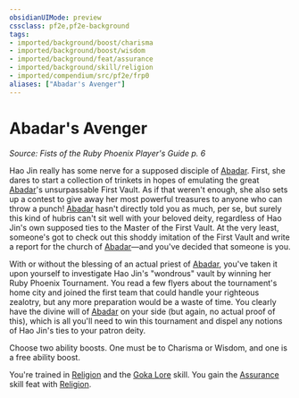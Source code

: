 ```yaml
---
obsidianUIMode: preview
cssclass: pf2e,pf2e-background
tags:
- imported/background/boost/charisma
- imported/background/boost/wisdom
- imported/background/feat/assurance
- imported/background/skill/religion
- imported/compendium/src/pf2e/frp0
aliases: ["Abadar's Avenger"]
---
```

# Abadar's Avenger
*Source: Fists of the Ruby Phoenix Player's Guide p. 6*  

Hao Jin really has some nerve for a supposed disciple of [Abadar](../../setting/deities/abadar.md). First, she dares to start a collection of trinkets in hopes of emulating the great [Abadar](../../setting/deities/abadar.md)'s unsurpassable First Vault. As if that weren't enough, she also sets up a contest to give away her most powerful treasures to anyone who can throw a punch! [Abadar](../../setting/deities/abadar.md) hasn't directly told you as much, per se, but surely this kind of hubris can't sit well with your beloved deity, regardless of Hao Jin's own supposed ties to the Master of the First Vault. At the very least, someone's got to check out this shoddy imitation of the First Vault and write a report for the church of [Abadar](../../setting/deities/abadar.md)—and you've decided that someone is you.

With or without the blessing of an actual priest of [Abadar](../../setting/deities/abadar.md), you've taken it upon yourself to investigate Hao Jin's "wondrous" vault by winning her Ruby Phoenix Tournament. You read a few flyers about the tournament's home city and joined the first team that could handle your righteous zealotry, but any more preparation would be a waste of time. You clearly have the divine will of [Abadar](../../setting/deities/abadar.md) on your side (but again, no actual proof of this), which is all you'll need to win this tournament and dispel any notions of Hao Jin's ties to your patron deity.

Choose two ability boosts. One must be to Charisma or Wisdom, and one is a free ability boost.

You're trained in [Religion](../../skills.md#Religion) and the [Goka Lore](../../skills.md#Lore) skill. You gain the [Assurance](../../feats/assurance.md) skill feat with [Religion](../../skills.md#Religion).
